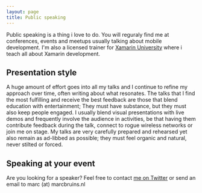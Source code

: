 ```yaml
---
layout: page
title: Public speaking
---
```


Public speaking is a thing i love to do. You will reguraly find me at conferences, events and meetups usually talking about mobile development. I'm also a licensed trainer for [Xamarin University](https://university.xamarin.com/team) where i teach all about Xamarin development.

## Presentation style
A huge amount of effort goes into all my talks and I continue to refine my approach over time, often writing about what resonates. The talks that I find the most fulfilling and receive the best feedback are those that blend education with entertainment; They must have substance, but they must also keep people engaged.
I usually blend visual presentations with live demos and frequently involve the audience in activities, be that having them contribute feedback during the talk, connect to rogue wireless networks or join me on stage. My talks are very carefully prepared and rehearsed yet also remain as ad-libbed as possible; they must feel organic and natural, never stilted or forced.

## Speaking at your event

Are you looking for a speaker? Feel free to contact [me on Twitter](https://twitter.com/marcbruins) or send an email to marc (at) marcbruins.nl
